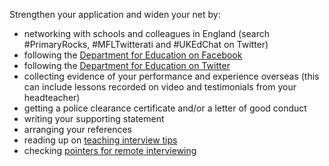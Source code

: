 Strengthen your application and widen your net by:

* networking with schools and colleagues in England (search #PrimaryRocks,
  #MFLTwitterati and #UKEdChat on Twitter)
* following the [Department for Education on Facebook](https://www.facebook.com/educationgovuk)
* following the [Department for Education on Twitter](https://twitter.com/educationgovuk)
* collecting evidence of your performance and experience overseas (this can
  include lessons recorded on video and testimonials from your headteacher)
* getting a police clearance certificate and/or a letter of good conduct
* writing your supporting statement
* arranging your references
* reading up on [teaching interview tips](https://www.teachertoolkit.co.uk/2019/04/04/job-interviews)
* checking [pointers for remote interviewing](https://teaching.blog.gov.uk/2020/06/12/attending-your-first-remote-interview/)
